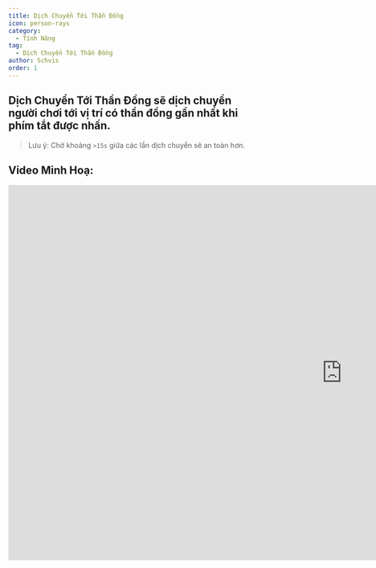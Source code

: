 ```yaml
---
title: Dịch Chuyển Tới Thần Đồng
icon: person-rays
category:
  - Tính Năng
tag:
  - Dịch Chuyển Tới Thần Đồng
author: Schvis
order: 1
---
```


## Dịch Chuyển Tới Thần Đồng sẽ dịch chuyển người chơi tới vị trí có thần đồng gần nhất khi phím tắt được nhấn.

> Lưu ý: Chờ khoảng `>15s` giữa các lần dịch chuyển sẽ an toàn hơn.

## Video Minh Hoạ:

<div class="iframe-container"><iframe width="1328" height="747" src="https://www.youtube.com/embed/j2Yu31J7Yh4?list=PL5eI1Tb64p56g27qfYk7VuFTz4FK6YrKa" title="Korepi - Oculi/ChestTeleport" frameborder="0" allow="accelerometer; autoplay; clipboard-write; encrypted-media; gyroscope; picture-in-picture; web-share" referrerpolicy="strict-origin-when-cross-origin" allowfullscreen></iframe></div>